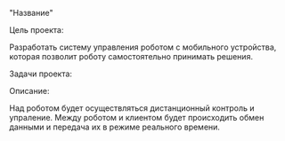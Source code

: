  "Название"

  Цель проекта:
  
 Разработать систему управления роботом с мобильного устройства, которая позволит роботу самостоятельно принимать решения.
 
  Задачи проекта:
 
 
  Описание:

 Над роботом будет осуществляться дистанционный контроль и упраление. Между роботом и клиентом будет происходить обмен данными и передача их в режиме реального времени. 
 
